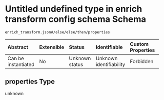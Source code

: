 # Untitled undefined type in enrich transform config schema Schema

```txt
enrich_transform.json#/else/else/then/properties
```



| Abstract            | Extensible | Status         | Identifiable            | Custom Properties | Additional Properties | Access Restrictions | Defined In                                                                      |
| :------------------ | :--------- | :------------- | :---------------------- | :---------------- | :-------------------- | :------------------ | :------------------------------------------------------------------------------ |
| Can be instantiated | No         | Unknown status | Unknown identifiability | Forbidden         | Allowed               | none                | [enrich\_transform.json\*](../out/enrich_transform.json "open original schema") |

## properties Type

unknown
